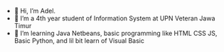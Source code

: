 - 👋 Hi, I’m Adel. 
- 👀 I’m a 4th year student of Information System at UPN Veteran Jawa Timur
- 🌱 I’m learning Java Netbeans, basic programming like HTML CSS JS, Basic Python, and lil bit learn of Visual Basic


<!---
Jeionee/Jeionee is a ✨ special ✨ repository because its `README.md` (this file) appears on your GitHub profile.
You can click the Preview link to take a look at your changes.
--->
